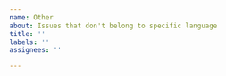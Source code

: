 ```yaml
---
name: Other
about: Issues that don't belong to specific language
title: ''
labels: ''
assignees: ''

---
```

